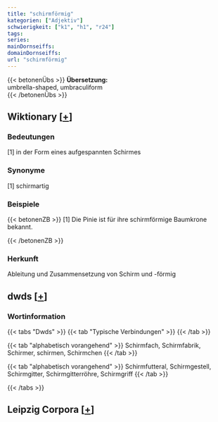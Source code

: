 ```yaml
---
title: "schirmförmig"
kategorien: ["Adjektiv"]
schwierigkeit: ["k1", "h1", "r24"]
tags:
series:
mainDornseiffs:
domainDornseiffs:
url: "schirmförmig"
---
```


{{< betonenÜbs >}}
**Übersetzung:**  
umbrella-shaped, umbraculiform  
{{< /betonenÜbs >}}

## Wiktionary [[+](https://de.wiktionary.org/wiki/schirmförmig)]

### Bedeutungen
[1] in der Form eines aufgespannten Schirmes  

### Synonyme
[1] schirmartig  

### Beispiele
{{< betonenZB >}}
[1] Die Pinie ist für ihre schirmförmige Baumkrone bekannt.  

{{< /betonenZB >}}
### Herkunft
Ableitung und Zusammensetzung von Schirm und -förmig  



## dwds [[+](https://www.dwds.de/wb/schirmförmig)]

### Wortinformation
{{< tabs "Dwds" >}}
{{< tab "Typische Verbindungen" >}}
{{< /tab >}}

{{< tab "alphabetisch vorangehend" >}}
Schirmfach, Schirmfabrik, Schirmer, schirmen, Schirmchen
{{< /tab >}}

{{< tab "alphabetisch vorangehend" >}}
Schirmfutteral, Schirmgestell, Schirmgitter, Schirmgitterröhre, Schirmgriff
{{< /tab >}}

{{< /tabs >}}

## Leipzig Corpora [[+](https://corpora.uni-leipzig.de/en/res?word=schirmförmig&corpusId=deu_newscrawl-public_2018)]


